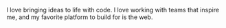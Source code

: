 I love bringing ideas to life with code. I love working with teams that inspire me, and my favorite platform to build for is the web.

